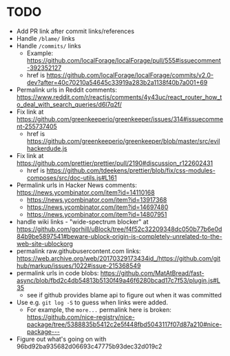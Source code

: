 TODO
====

* Add PR link after commit links/references
* Handle `/blame/` links
* Handle `/commits/` links
  * Example: https://github.com/localForage/localForage/pull/555#issuecomment-392352127
  * href is https://github.com/localForage/localForage/commits/v2.0-dev?after=40c70210a54645c33919a283b2a1138f40b7a001+69
* Permalink urls in Reddit comments: https://www.reddit.com/r/reactjs/comments/4y43uc/react_router_how_to_deal_with_search_queries/d6l7q2f/
* Fix link at https://github.com/greenkeeperio/greenkeeper/issues/314#issuecomment-255737405
  * href is https://github.com/greenkeeperio/greenkeeper/blob/master/src/evilhackerdude.js
* Fix link at https://github.com/prettier/prettier/pull/2190#discussion_r122602431
  * href is https://github.com/tdeekens/prettier/blob/fix/css-modules-composes/src/doc-utils.js#L161
* Permalink urls in Hacker News comments: https://news.ycombinator.com/item?id=14110168
  * https://news.ycombinator.com/item?id=13917368
  * https://news.ycombinator.com/item?id=14697480
  * https://news.ycombinator.com/item?id=14807951
* handle wiki links - "wide-spectrum blocker" at https://github.com/gorhill/uBlock/tree/f4f52c32209348dc050b77b6e0d84b9be5897541#beware-ublock-origin-is-completely-unrelated-to-the-web-site-ublockorg
* permalink raw.githubusercontent.com links: https://web.archive.org/web/20170329173434id_/https://github.com/github/markup/issues/1022#issue-215368549
* permalink urls in code blobs: https://github.com/MatAtBread/fast-async/blob/fbd2c4db54813b5130f49a46f6280bcad17c7f53/plugin.js#L35
  * see if github provides blame api to figure out when it was committed
* Use e.g. `git log -S` to guess when links were added.
  * For example, the `more...` permalink here is broken: https://github.com/nice-registry/nice-package/tree/5388835b5412c2e5f448fbd5043117f07d87a210#nice-package---
* Figure out what's going on with 96bd92ba935682d06693c47775b93dec32d019c2
